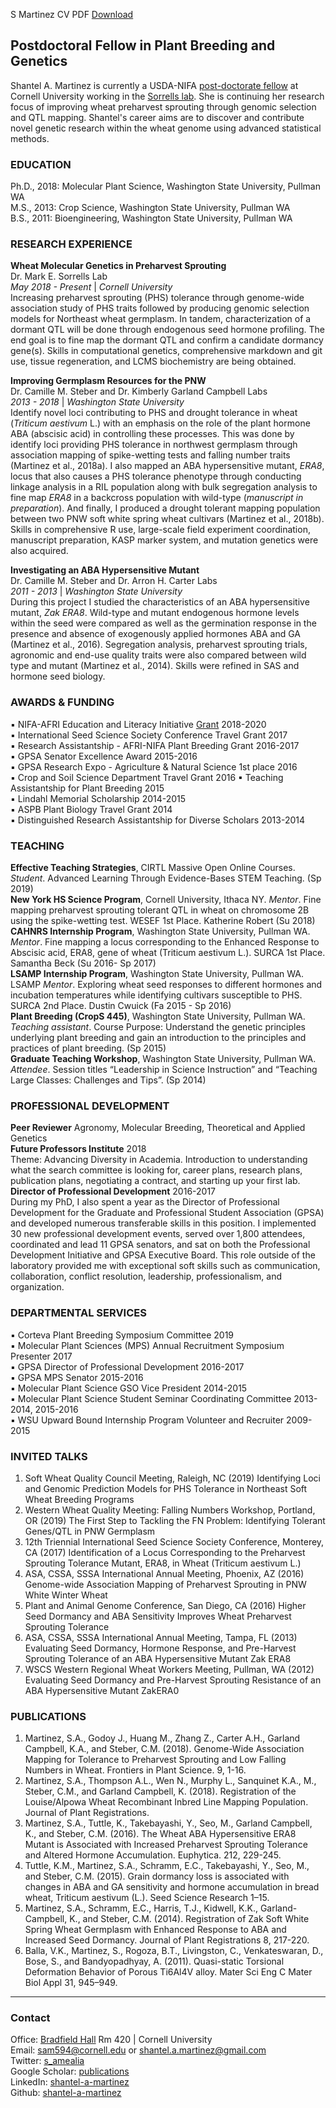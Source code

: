 S Martinez CV PDF [Download](./SMartinez_CV_Mar2019.pdf)  

## Postdoctoral Fellow in Plant Breeding and Genetics  

Shantel A. Martinez is currently a USDA-NIFA [post-doctorate fellow](https://cris.nifa.usda.gov/cgi-bin/starfinder/0?path=fastlink1.txt&id=anon&pass=&search=R=79175&format=WEBLINK) at Cornell University working in the [Sorrells lab](https://plbrgen.cals.cornell.edu/research-extension/small-grains/personnel/). She is continuing her research focus of improving wheat preharvest sprouting through genomic selection and QTL mapping. Shantel's career aims are to discover and contribute novel genetic research within the wheat genome using advanced statistical methods.   

### EDUCATION
Ph.D., 2018: Molecular Plant Science, Washington State University, Pullman WA   
M.S., 2013: Crop Science, Washington State University, Pullman WA  
B.S., 2011: Bioengineering, Washington State University, Pullman WA  

### RESEARCH EXPERIENCE 
**Wheat Molecular Genetics in Preharvest Sprouting**    
Dr. Mark E. Sorrells Lab  
*May 2018 - Present* | *Cornell University*    
Increasing preharvest sprouting (PHS) tolerance through genome-wide association study of PHS traits followed by producing genomic selection models for Northeast wheat germplasm. In tandem, characterization of a dormant QTL will be done through endogenous seed hormone profiling. The end goal is to fine map the dormant QTL and confirm a candidate dormancy gene(s). Skills in computational genetics, comprehensive markdown and git use, tissue regeneration, and LCMS biochemistry are being obtained.   

**Improving Germplasm Resources for the PNW**  
Dr. Camille M. Steber  and Dr. Kimberly Garland Campbell Labs  
*2013 - 2018* | *Washington State University*   
Identify novel loci contributing to PHS and drought tolerance in wheat (*Triticum aestivum* L.) with an emphasis on the role of the plant hormone ABA (abscisic acid) in controlling these processes. This was done by identify loci providing PHS tolerance in northwest germplasm through association mapping of spike-wetting tests and falling number traits (Martinez et al., 2018a). I also mapped an ABA hypersensitive mutant, *ERA8*, locus that also causes a PHS tolerance phenotype through conducting linkage analysis in a RIL population along with bulk segregation analysis to fine map *ERA8* in a backcross population with wild-type (*manuscript in preparation*). And finally, I produced a drought tolerant mapping population between two PNW soft white spring wheat cultivars (Martinez et al., 2018b). Skills in comprehensive R use, large-scale field experiment coordination, manuscript preparation, KASP marker system, and mutation genetics were also acquired.    

**Investigating an ABA Hypersensitive Mutant**  
 Dr. Camille M. Steber and Dr. Arron H. Carter Labs   
*2011 - 2013* | *Washington State University*   
During this project I studied the characteristics of an ABA hypersensitive mutant, *Zak ERA8*. Wild-type and mutant endogenous hormone levels within the seed were compared as well as the germination response in the presence and absence of exogenously applied hormones ABA and GA (Martinez et al., 2016). Segregation analysis, preharvest sprouting trials, agronomic and end-use quality traits were also compared between wild type and mutant (Martinez et al., 2014). Skills were refined in SAS and hormone seed biology.   

### AWARDS & FUNDING 
▪ NIFA-AFRI Education and Literacy Initiative [Grant](https://cris.nifa.usda.gov/cgi-bin/starfinder/0?path=fastlink1.txt&id=anon&pass=&search=R=79175&format=WEBLINK) 2018-2020   
▪ International Seed Science Society Conference Travel Grant 2017   
▪ Research Assistantship - AFRI-NIFA Plant Breeding Grant 2016-2017  
▪ GPSA Senator Excellence Award 2015-2016  
▪ GPSA Research Expo - Agriculture & Natural Science 1st place 2016  
▪ Crop and Soil Science Department Travel Grant 2016 
▪ Teaching Assistantship for Plant Breeding 2015    
▪ Lindahl Memorial Scholarship 2014-2015  
▪ ASPB Plant Biology Travel Grant 2014  
▪ Distinguished Research Assistantship for Diverse Scholars 2013-2014  

### TEACHING  
**Effective Teaching Strategies**, CIRTL Massive Open Online Courses. *Student*. Advanced Learning Through Evidence-Bases STEM Teaching. (Sp 2019)  
**New York HS Science Program**, Cornell University, Ithaca NY. *Mentor*. Fine mapping preharvest sprouting tolerant QTL in wheat on chromosome 2B using the spike-wetting test. WESEF 1st Place. Katherine Robert (Su 2018)  
**CAHNRS Internship Program**, Washington State University, Pullman WA. *Mentor*. Fine mapping a locus corresponding to the Enhanced Response to Abscisic acid, ERA8, gene of wheat (Triticum aestivum L.). SURCA 1st Place. Samantha Beck (Su 2016- Sp 2017)  
**LSAMP Internship Program**, Washington State University, Pullman WA. LSAMP *Mentor*. Exploring wheat seed responses to different hormones and incubation temperatures while identifying cultivars susceptible to PHS. SURCA 2nd Place. Dustin Cwuick (Fa 2015 - Sp 2016)  
**Plant Breeding (CropS 445)**, Washington State University, Pullman WA. *Teaching assistant*. Course Purpose: Understand the genetic principles underlying plant breeding and gain an introduction to the principles and practices of plant breeding. (Sp 2015)  
**Graduate Teaching Workshop**, Washington State University, Pullman WA. *Attendee*. Session titles “Leadership in Science Instruction” and “Teaching Large Classes: Challenges and Tips”. (Sp 2014)  

### PROFESSIONAL DEVELOPMENT
**Peer Reviewer** 
Agronomy, Molecular Breeding, Theoretical and Applied Genetics  
**Future Professors Institute** 2018  
Theme: Advancing Diversity in Academia. Introduction to understanding what the search committee is looking for, career plans, research plans, publication plans, negotiating a contract, and starting up your first lab.            
**Director of Professional Development** 2016-2017   
During my PhD, I also spent a year as the Director of Professional Development for the Graduate and Professional Student Association (GPSA) and developed numerous transferable skills in this position. I implemented 30 new professional development events, served over 1,800 attendees, coordinated and lead 11 GPSA senators, and sat on both the Professional Development Initiative and GPSA Executive Board. This role outside of the laboratory provided me with exceptional soft skills such as communication, collaboration, conflict resolution, leadership, professionalism, and organization.  

### DEPARTMENTAL SERVICES 
▪ Corteva Plant Breeding Symposium Committee 2019  
▪ Molecular Plant Sciences (MPS) Annual Recruitment Symposium Presenter 2017   
▪ GPSA Director of Professional Development 2016-2017  
▪ GPSA MPS Senator 2015-2016  
▪ Molecular Plant Science GSO Vice President 2014-2015  
▪ Molecular Plant Science Student Seminar Coordinating Committee 2013-2014, 2015-2016  
▪ WSU Upward Bound Internship Program Volunteer and Recruiter 2009-2015   

### INVITED TALKS  
1. Soft Wheat Quality Council Meeting, Raleigh, NC (2019) Identifying Loci and Genomic Prediction Models for PHS Tolerance in Northeast Soft Wheat Breeding Programs  
2. Western Wheat Quality Meeting: Falling Numbers Workshop, Portland, OR (2019) The First Step to Tackling the FN Problem: Identifying Tolerant Genes/QTL in PNW Germplasm
3. 12th Triennial International Seed Science Society Conference, Monterey, CA (2017) Identification of a Locus Corresponding to the Preharvest Sprouting Tolerance Mutant, ERA8, in Wheat (Triticum aestivum L.)
4. ASA, CSSA, SSSA International Annual Meeting, Phoenix, AZ (2016) Genome-wide Association Mapping of Preharvest Sprouting in PNW White Winter Wheat  
5. Plant and Animal Genome Conference, San Diego, CA (2016) Higher Seed Dormancy and ABA Sensitivity Improves Wheat Preharvest Sprouting Tolerance  
6.  ASA, CSSA, SSSA International Annual Meeting, Tampa, FL (2013) Evaluating Seed Dormancy, Hormone Response, and Pre-Harvest Sprouting Tolerance of an ABA Hypersensitive Mutant Zak ERA8  
7. WSCS Western Regional Wheat Workers Meeting, Pullman, WA (2012) Evaluating Seed Dormancy and Pre-Harvest Sprouting Resistance of an ABA Hypersensitive Mutant ZakERA0

### PUBLICATIONS  
1.	Martinez, S.A., Godoy J., Huang M., Zhang Z., Carter A.H., Garland Campbell, K.A., and Steber, C.M. (2018). Genome-Wide Association Mapping for Tolerance to Preharvest Sprouting and Low Falling Numbers in Wheat. Frontiers in Plant Science. 9, 1-16.  
2.	Martinez, S.A., Thompson A.L., Wen N., Murphy L., Sanquinet K.A., M., Steber, C.M., and Garland Campbell, K. (2018). Registration of the Louise/Alpowa Wheat Recombinant Inbred Line Mapping Population. Journal of Plant Registrations.   
3.	Martinez, S.A., Tuttle, K., Takebayashi, Y., Seo, M., Garland Campbell, K., and Steber, C.M. (2016). The Wheat ABA Hypersensitive ERA8 Mutant is Associated with Increased Preharvest Sprouting Tolerance and Altered Hormone Accumulation. Euphytica. 212, 229-245.  
4.	Tuttle, K.M., Martinez, S.A., Schramm, E.C., Takebayashi, Y., Seo, M., and Steber, C.M. (2015). Grain dormancy loss is associated with changes in ABA and GA sensitivity and hormone accumulation in bread wheat, Triticum aestivum (L.). Seed Science Research 1–15.  
5.	Martinez, S.A., Schramm, E.C., Harris, T.J., Kidwell, K.K., Garland-Campbell, K., and Steber, C.M. (2014). Registration of Zak Soft White Spring Wheat Germplasm with Enhanced Response to ABA and Increased Seed Dormancy. Journal of Plant Registrations 8, 217-220.  
6.	Balla, V.K., Martinez, S., Rogoza, B.T., Livingston, C., Venkateswaran, D., Bose, S., and Bandyopadhyay, A. (2011). Quasi-static Torsional Deformation Behavior of Porous Ti6Al4V alloy. Mater Sci Eng C Mater Biol Appl 31, 945–949.  


---------

### Contact   
Office: [Bradfield Hall](https://goo.gl/maps/Yfk3XHpH1wk) Rm 420 | Cornell University   
Email: [sam594@cornell.edu](mailto:sam594@cornell.edu) or [shantel.a.martinez@gmail.com](mailto:shantel.a.martinez@gmail.com)   
Twitter: [s_amealia](https://twitter.com/s_amealia)    
Google Scholar: [publications](https://scholar.google.com/citations?user=70kEKNsAAAAJ&hl=en&oi=ao)   
LinkedIn: [shantel-a-martinez](https://www.linkedin.com/in/shantel-a-martinez/)    
Github: [shantel-a-martinez](https://github.com/shantel-martinez?tab=repositories)  
